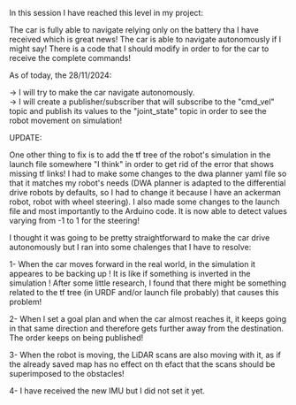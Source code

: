 In this session I have reached this level in my project:

The car is fully able to navigate relying only on the battery tha I have received which is great news!
The car is able to navigate autonomously if I might say! There is a code that I should modify in order to  for the car to receive the complete commands!

As of today, the 28/11/2024:

-> I will try to make the car navigate autonomously. <br>
-> I will create a publisher/subscriber that will subscribe to the "cmd_vel" topic and publish its values to the "joint_state" topic in order to see the robot movement on simulation!

UPDATE:

One other thing to fix is to add the tf tree of the robot's simulation in the launch file somewhere "I think" in order to get rid of the error that shows missing tf links!
I had to make some changes to the dwa planner yaml file so that it matches my robot's needs (DWA planner is adapted to the differential drive robots by defaults, so I had to change it because I have an ackerman robot, robot with wheel steering). I also made some changes to the launch file and most importantly to the Arduino code. It is now able to detect values varying from -1 to 1 for the steering!

I thought it was going to be pretty straightforward to make the car drive autonomously but I ran into some chalenges that I have to resolve:

1- When the car moves forward in the real world, in the simulation it appeares to be backing up ! It is like if something is inverted in the simulation ! After some little research, I found that there might be something related to the tf tree (in URDF and/or launch file probably) that causes this problem!

2- When I set a goal plan and when the car almost reaches it, it keeps going in that same direction and therefore gets further away from the destination. The order keeps on being published!

3- When the robot is moving, the LiDAR scans are also moving with it, as if the already saved map has no effect on th efact that the scans should be superimposed to the obstacles!

4- I have received the new IMU but I did not set it yet.
